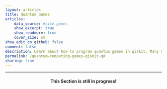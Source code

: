 ```yaml
---
layout: articles
title: Quantum Games
articles:
    data_source: #site.games
    show_excerpt: true
    show_readmore: true
    cover_size: sm
show_edit_on_github: false
comment: false
description: Learn about how to program quantum games in qiskit. Many more games for other quantum programming languages are coming soon!
permalink: /quantum-computing-games-qiskit-q#
sharing: true
---
```


<div class="article__content" markdown="1">

---

<center><h4>This Section is still in progress!</h4></center>

<!-- [Back](https://wrelks.com){:.button.button--primary.button--rounded} -->

</div>